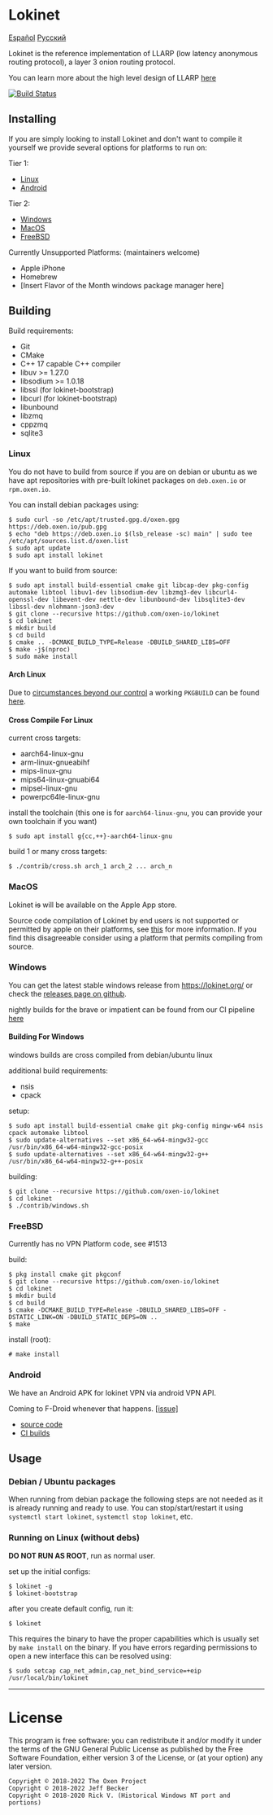 # Lokinet

[Español](readme_es.md) [Русский](readme_ru.md)

Lokinet is the reference implementation of LLARP (low latency anonymous routing protocol), a layer 3 onion routing protocol.

You can learn more about the high level design of LLARP [here](docs/)

[![Build Status](https://ci.oxen.rocks/api/badges/oxen-io/lokinet/status.svg?ref=refs/heads/dev)](https://ci.oxen.rocks/oxen-io/lokinet)

## Installing

If you are simply looking to install Lokinet and don't want to compile it yourself we provide several options for platforms to run on:

Tier 1:

* [Linux](#linux-install)
* [Android](#apk-install)

Tier 2:

* [Windows](#windows-install)
* [MacOS](#mac-install)
* [FreeBSD](#freebsd-install)

Currently Unsupported Platforms: (maintainers welcome)

* Apple iPhone 
* Homebrew
* \[Insert Flavor of the Month windows package manager here\]

## Building

Build requirements:

* Git
* CMake
* C++ 17 capable C++ compiler
* libuv >= 1.27.0
* libsodium >= 1.0.18
* libssl (for lokinet-bootstrap)
* libcurl (for lokinet-bootstrap)
* libunbound
* libzmq
* cppzmq
* sqlite3

### Linux <span id="linux-install" />

You do not have to build from source if you are on debian or ubuntu as we have apt repositories with pre-built lokinet packages on `deb.oxen.io` or `rpm.oxen.io`.

You can install debian packages using:

    $ sudo curl -so /etc/apt/trusted.gpg.d/oxen.gpg https://deb.oxen.io/pub.gpg
    $ echo "deb https://deb.oxen.io $(lsb_release -sc) main" | sudo tee /etc/apt/sources.list.d/oxen.list
    $ sudo apt update
    $ sudo apt install lokinet


If you want to build from source:

    $ sudo apt install build-essential cmake git libcap-dev pkg-config automake libtool libuv1-dev libsodium-dev libzmq3-dev libcurl4-openssl-dev libevent-dev nettle-dev libunbound-dev libsqlite3-dev libssl-dev nlohmann-json3-dev
    $ git clone --recursive https://github.com/oxen-io/lokinet
    $ cd lokinet
    $ mkdir build
    $ cd build
    $ cmake .. -DCMAKE_BUILD_TYPE=Release -DBUILD_SHARED_LIBS=OFF
    $ make -j$(nproc)
    $ sudo make install

#### Arch Linux <span id="mom-cancel-my-meetings-arch-linux-broke-again" />

Due to [circumstances beyond our control](https://github.com/oxen-io/lokinet/discussions/1823) a working `PKGBUILD` can be found [here](https://raw.githubusercontent.com/oxen-io/lokinet/makepkg/contrib/archlinux/PKGBUILD).

#### Cross Compile For Linux <span id="linux-cross" />

current cross targets:

* aarch64-linux-gnu
* arm-linux-gnueabihf
* mips-linux-gnu
* mips64-linux-gnuabi64
* mipsel-linux-gnu
* powerpc64le-linux-gnu

install the toolchain (this one is for `aarch64-linux-gnu`, you can provide your own toolchain if you want)

    $ sudo apt install g{cc,++}-aarch64-linux-gnu

build 1 or many cross targets:

    $ ./contrib/cross.sh arch_1 arch_2 ... arch_n

### MacOS <span id="mac-install" />

Lokinet ~~is~~ will be available on the Apple App store.

Source code compilation of Lokinet by end users is not supported or permitted by apple on their platforms, see [this](contrib/macos/README.txt) for more information. If you find this disagreeable consider using a platform that permits compiling from source.

### Windows <span id="windows-install" />

You can get the latest stable windows release from https://lokinet.org/ or check the [releases page on github](https://github.com/oxen-io/lokinet/releases).

nightly builds for the brave or impatient can be found from our CI pipeline [here](https://oxen.rocks/oxen-io/lokinet/)

#### Building For Windows <span id="win32-cross" />

windows builds are cross compiled from debian/ubuntu linux

additional build requirements:

* nsis
* cpack

setup:

    $ sudo apt install build-essential cmake git pkg-config mingw-w64 nsis cpack automake libtool
    $ sudo update-alternatives --set x86_64-w64-mingw32-gcc /usr/bin/x86_64-w64-mingw32-gcc-posix
    $ sudo update-alternatives --set x86_64-w64-mingw32-g++ /usr/bin/x86_64-w64-mingw32-g++-posix

building:

    $ git clone --recursive https://github.com/oxen-io/lokinet
    $ cd lokinet
    $ ./contrib/windows.sh

### FreeBSD <span id="freebsd-install" />

Currently has no VPN Platform code, see #1513

build:

    $ pkg install cmake git pkgconf
    $ git clone --recursive https://github.com/oxen-io/lokinet
    $ cd lokinet
    $ mkdir build
    $ cd build
    $ cmake -DCMAKE_BUILD_TYPE=Release -DBUILD_SHARED_LIBS=OFF -DSTATIC_LINK=ON -DBUILD_STATIC_DEPS=ON ..
    $ make

install (root):

    # make install
    
### Android <span id="apk-install" />

We have an Android APK for lokinet VPN via android VPN API. 

Coming to F-Droid whenever that happens. [[issue]](https://github.com/oxen-io/lokinet-flutter-app/issues/8)

* [source code](https://github.com/oxen-io/lokinet-flutter-app)
* [CI builds](https://oxen.rocks/oxen-io/lokinet/)

## Usage

### Debian / Ubuntu packages <span id="systemd-linux-usage" />

When running from debian package the following steps are not needed as it is already running and
ready to use.  You can stop/start/restart it using `systemctl start lokinet`, `systemctl stop
lokinet`, etc.

### Running on Linux (without debs) <span id="arcane-linux-usage" />

**DO NOT RUN AS ROOT**, run as normal user.

set up the initial configs:

    $ lokinet -g
    $ lokinet-bootstrap

after you create default config, run it:

    $ lokinet

This requires the binary to have the proper capabilities which is usually set by `make install` on the binary. If you have errors regarding permissions to open a new interface this can be resolved using:

    $ sudo setcap cap_net_admin,cap_net_bind_service=+eip /usr/local/bin/lokinet


----

# License

This program is free software: you can redistribute it and/or modify
it under the terms of the GNU General Public License as published by
the Free Software Foundation, either version 3 of the License, or
(at your option) any later version.

```
Copyright © 2018-2022 The Oxen Project
Copyright © 2018-2022 Jeff Becker
Copyright © 2018-2020 Rick V. (Historical Windows NT port and portions)
```

